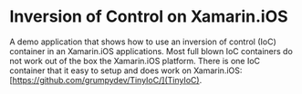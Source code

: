 Inversion of Control on Xamarin.iOS
=============

A demo application that shows how to use an inversion of control (IoC) container in an Xamarin.iOS applications. Most full blown IoC containers do not work out of the box the Xamarin.iOS platform. There is one IoC container that it easy to setup and does work on Xamarin.iOS: [https://github.com/grumpydev/TinyIoC/](TinyIoC).